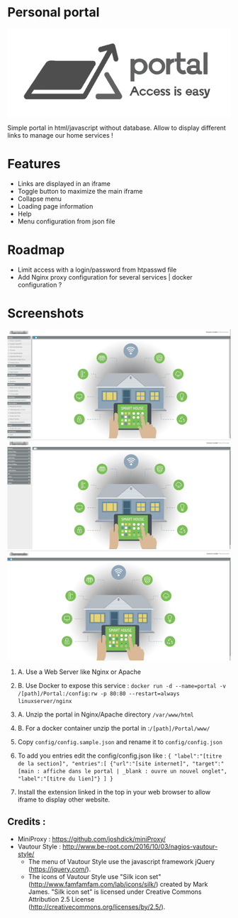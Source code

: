 # Personal portal 
![Portal logo](/images/interface/portal_logo.png)

Simple portal in html/javascript without database. Allow to display different links to manage our home services !

# Features
- Links are displayed in an iframe
- Toggle button to maximize the main iframe
- Collapse menu
- Loading page information
- Help
- Menu configuration from json file

# Roadmap
- Limit access with a login/password from htpasswd file
- Add Nginx proxy configuration for several services | docker configuration ?

# Screenshots
![Portal demo](/portal.png) ![Portal menu collapse](/portal_menu.png) ![Portal menu toggle](/portal_toggle.png)

1. A. Use a Web Server like Nginx or Apache
1. B. Use Docker to expose this service : `docker run -d --name=portal -v /[path]/Portal:/config:rw -p 80:80 --restart=always linuxserver/nginx`
2. A. Unzip the portal in Nginx/Apache directory `/var/www/html`
2. B. For a docker container unzip the portal in :`/[path]/Portal/www/`
3. Copy `config/config.sample.json` and rename it to `config/config.json`
4. To add you entries edit the config/config.json like :
	`{
	"label":"[titre de la section]",
	"entries":[
	  {"url":"[site internet]", "target":"[main : affiche dans le portal | _blank : ouvre un nouvel onglet", "label":"[titre du lien]"}
	]
	}`

5. Install the extension linked in the top in your web browser to allow iframe to display other website.

## Credits : 

- MiniProxy : https://github.com/joshdick/miniProxy/
- Vautour Style : http://www.be-root.com/2016/10/03/nagios-vautour-style/
	- The menu of Vautour Style use the javascript framework jQuery (https://jquery.com/).
	- The icons of Vautour Style use "Silk icon set" (http://www.famfamfam.com/lab/icons/silk/) created by Mark James. "Silk icon set" is licensed under Creative Commons Attribution 2.5 License (http://creativecommons.org/licenses/by/2.5/).

